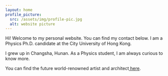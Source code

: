 ```yaml
---
layout: home
profile_picture:
  src: /assets/img/profile-pic.jpg
  alt: website picture
---
```


<p>
  Hi! Welcome to my personal website. You can find my contact below. I am a Physics Ph.D. candidate at the City University of Hong Kong. 
</p>

<p>  
  I grew up in Changsha, Hunan. As a Physics student, I am always curious to know more.
</p>

<p>
  You can find the future world-renowned artist and architect<a href= "https://jinyuan.cargo.site/"> here</a>.
</p>
<p>
<p>